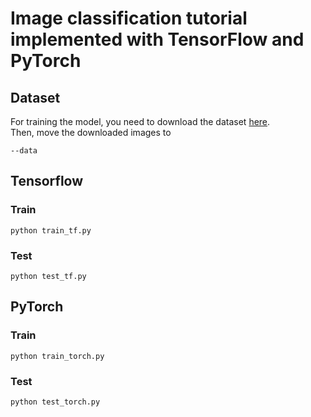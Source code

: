 # Image classification tutorial implemented with TensorFlow and PyTorch

## Dataset
For training the model, you need to download the dataset [here](https://drive.google.com/file/d/1I5GO-GpEN7t0KYj-2nXzrMbHwFpPSaqs/view?usp=share_link).  
Then, move the downloaded images to
```
--data
```

## Tensorflow
### Train
```
python train_tf.py
```
### Test
```
python test_tf.py
```

## PyTorch
### Train
```
python train_torch.py
```
### Test
```
python test_torch.py
```
